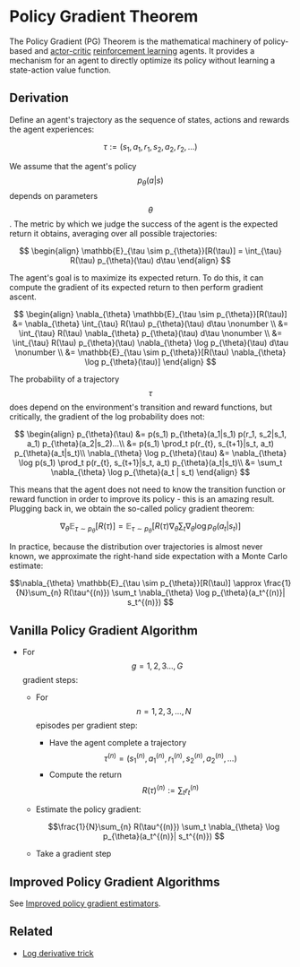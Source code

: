 # Policy Gradient Theorem

The Policy Gradient (PG) Theorem is the mathematical machinery of policy-based and 
[actor-critic](../actor_critic/introduction.md) 
[reinforcement learning](../../reinforcement_learning.md) agents. It provides a mechanism 
for an agent to directly optimize its policy without learning a state-action value function.

## Derivation

Define an agent's trajectory as the sequence of states,
actions and rewards the agent experiences:

$$\tau := (s_1, a_1, r_1, s_2, a_2, r_2, ...)$$

We assume that the agent's policy $$p_{\theta}(a|s)$$ depends on parameters $$\theta$$.
The metric by which we judge the success of the agent is the expected return it obtains,
averaging over all possible trajectories:

$$
\begin{align}
\mathbb{E}_{\tau \sim p_{\theta}}[R(\tau)] = \int_{\tau} R(\tau) p_{\theta}(\tau) d\tau
\end{align}
$$

The agent's goal is to maximize its expected return. To do this, it can compute the
gradient of its expected return to then perform gradient ascent.

$$
\begin{align}
\nabla_{\theta} \mathbb{E}_{\tau \sim p_{\theta}}[R(\tau)] &= \nabla_{\theta} \int_{\tau} R(\tau) p_{\theta}(\tau) d\tau \nonumber \\
&= \int_{\tau} R(\tau) \nabla_{\theta} p_{\theta}(\tau) d\tau \nonumber \\
&= \int_{\tau} R(\tau) p_{\theta}(\tau) \nabla_{\theta} \log p_{\theta}(\tau) d\tau \nonumber \\
&= \mathbb{E}_{\tau \sim p_{\theta}}[R(\tau) \nabla_{\theta} \log p_{\theta}(\tau)]
\end{align}
$$

The probability of a trajectory $$\tau$$ does depend on the environment's transition
and reward functions, but critically, the gradient of the log probability does not:

$$
\begin{align}
p_{\theta}(\tau) &= p(s_1) p_{\theta}(a_1|s_1) p(r_1, s_2|s_1, a_1) p_{\theta}(a_2|s_2)...\\
&= p(s_1) \prod_t p(r_{t}, s_{t+1}|s_t, a_t) p_{\theta}(a_t|s_t)\\
\nabla_{\theta} \log p_{\theta}(\tau) &= \nabla_{\theta} \log p(s_1) \prod_t p(r_{t}, s_{t+1}|s_t, a_t) p_{\theta}(a_t|s_t)\\
&=  \sum_t \nabla_{\theta} \log p_{\theta}(a_t | s_t)
\end{align}
$$

This means that the agent does not need to know the transition function or 
reward function in order to improve its policy - this is an amazing result. Plugging back in,
we obtain the so-called policy gradient theorem:

$$
\begin{equation}
\nabla_{\theta} \mathbb{E}_{\tau \sim p_{\theta}}[R(\tau)]
= \mathbb{E}_{\tau \sim p_{\theta}} \Bigg[ R(\tau) \nabla_{\theta}  \sum_t \nabla_{\theta} \log p_{\theta}(a_t | s_t) \Bigg]
\end{equation}
$$

In practice, because the distribution over trajectories is almost never known, we approximate the
right-hand side expectation with a Monte Carlo estimate:

$$\nabla_{\theta} \mathbb{E}_{\tau \sim p_{\theta}}[R(\tau)] \approx \frac{1}{N}\sum_{n} R(\tau^{(n)}) \sum_t \nabla_{\theta} \log p_{\theta}(a_t^{(n)}| s_t^{(n)}) $$

## Vanilla Policy Gradient Algorithm

- For $$g = 1, 2, 3..., G$$ gradient steps:
  - For $$n = 1, 2, 3, ..., N$$ episodes per gradient step:
    - Have the agent complete a trajectory $$\tau^{(n)} = (s_1^{(n)}, a_1^{(n)}, r_1^{(n)}, s_2^{(n)}, a_2^{(n)}, ...)$$
    - Compute the return $$R(\tau)^{(n)} := \sum_{t} r_t^{(n)}$$
  - Estimate the policy gradient:

    $$\frac{1}{N}\sum_{n} R(\tau^{(n)}) \sum_t \nabla_{\theta} \log p_{\theta}(a_t^{(n)}| s_t^{(n)}) $$

  - Take a gradient step 

## Improved Policy Gradient Algorithms

See [Improved policy gradient estimators](improved_policy_gradient_estimators.md).

## Related

- [Log derivative trick](../../random/log_derivative_trick.md)